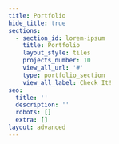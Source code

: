 ```yaml
---
title: Portfolio
hide_title: true
sections:
  - section_id: lorem-ipsum
    title: Portfolio
    layout_style: tiles
    projects_number: 10
    view_all_url: '#'
    type: portfolio_section
    view_all_label: Check It!
seo:
  title: ''
  description: ''
  robots: []
  extra: []
layout: advanced
---
```

